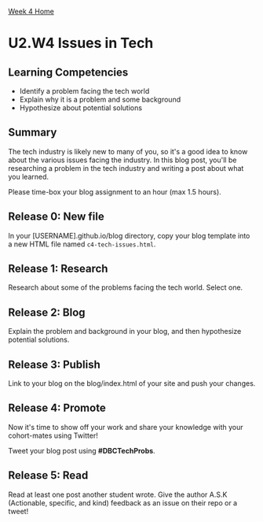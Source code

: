 [Week 4 Home](./)

# U2.W4 Issues in Tech

## Learning Competencies
- Identify a problem facing the tech world
- Explain why it is a problem and some background
- Hypothesize about potential solutions

## Summary
The tech industry is likely new to many of you, so it's a good idea to know about the various issues facing the industry. In this blog post, you'll be researching a problem in the tech industry and writing a post about what you learned.

Please time-box your blog assignment to an hour (max 1.5 hours).

## Release 0: New file
In your [USERNAME].github.io/blog directory, copy your blog template into a new HTML file named `c4-tech-issues.html`.

## Release 1: Research
Research about some of the problems facing the tech world. Select one.

## Release 2: Blog
Explain the problem and background in your blog, and then hypothesize potential solutions.

## Release 3: Publish
Link to your blog on the blog/index.html of your site and push your changes.

## Release 4: Promote
Now it's time to show off your work and share your knowledge with your cohort-mates using Twitter!

Tweet your blog post using **#DBCTechProbs**.

## Release 5: Read
Read at least one post another student wrote. Give the author A.S.K (Actionable, specific, and kind) feedback as an issue on their repo or a tweet!
